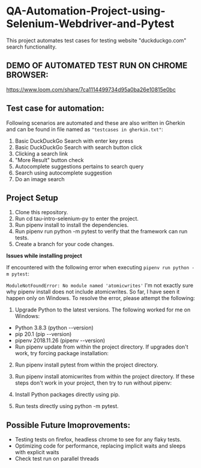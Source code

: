 # QA-Automation-Project-using-Selenium-Webdriver-and-Pytest
This project automates test cases for testing website "duckduckgo.com" search functionality.

## DEMO OF AUTOMATED TEST RUN ON CHROME BROWSER:

https://www.loom.com/share/7ca1114499734d95a0ba26e10815e0bc


## Test case for automation:
Following scenarios are automated and these are also written in Gherkin and can be found in file named as `"testcases in gherkin.txt"`:

1. Basic DuckDuckGo Search with enter key press
2. Basic DuckDuckGo Search with search button click
3. Clicking a search link
4. "More Result" button check
5. Autocomplete suggestions pertains to search query
6. Search using autocomplete suggestion
7. Do an image search

## Project Setup
1. Clone this repository.
2. Run cd tau-intro-selenium-py to enter the project.
3. Run pipenv install to install the dependencies.
4. Run pipenv run python -m pytest to verify that the framework can run tests.
5. Create a branch for your code changes. 

**Issues while installing project**


If encountered with the following error when executing `pipenv run python -m pytest`:

`ModuleNotFoundError: No module named 'atomicwrites'`
I'm not exactly sure why pipenv install does not include atomicwrites. So far, I have seen it happen only on Windows. To resolve the error, please attempt the following:

1. Upgrade Python to the latest versions. The following worked for me on Windows:
- Python 3.8.3 (python --version)
- pip 20.1 (pip --version)
- pipenv 2018.11.26 (pipenv --version)
- Run pipenv update from within the project directory.
If upgrades don't work, try forcing package installation:

2. Run pipenv install pytest from within the project directory.
3. Run pipenv install atomicwrites from within the project directory.
If these steps don't work in your project, then try to run without pipenv:

1. Install Python packages directly using pip.
2. Run tests directly using python -m pytest.


## Possible Future Imoprovements:

- Testing tests on firefox, headless chrome to see for any flaky tests.
- Optimizing code for performance, replacing implicit waits and sleeps with explicit waits
- Check test run on parallel threads
